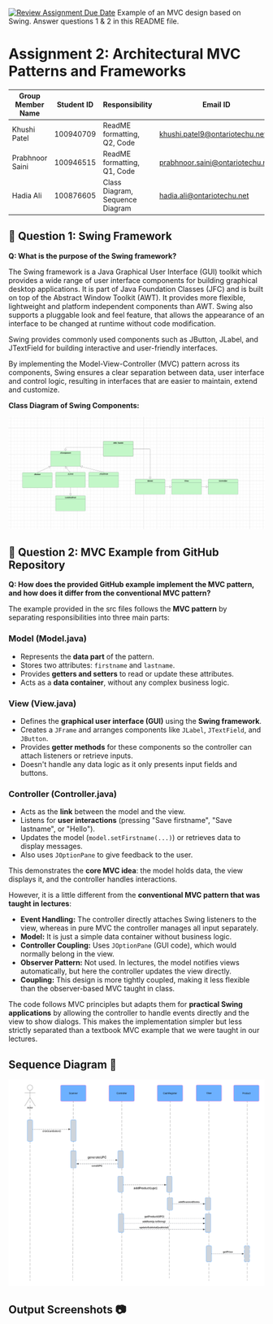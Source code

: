 [![Review Assignment Due Date](https://classroom.github.com/assets/deadline-readme-button-22041afd0340ce965d47ae6ef1cefeee28c7c493a6346c4f15d667ab976d596c.svg)](https://classroom.github.com/a/57HVEcop)
Example of an MVC design based on Swing. Answer questions 1 & 2 in this README file.

# Assignment 2: Architectural MVC Patterns and Frameworks
| Group Member Name | Student ID | Responsibility | Email ID |
|-------------------|------------|----------------|----------|
| Khushi Patel         | 100940709     | ReadME formatting, Q2, Code | khushi.patel9@ontariotechu.net |
| Prabhnoor Saini         | 100946515    | ReadME formatting, Q1, Code | prabhnoor.saini@ontariotechu.net |
| Hadia Ali         | 100876605   | Class Diagram, Sequence Diagram | hadia.ali@ontariotechu.net |

## 📌 Question 1: Swing Framework

**Q: What is the purpose of the Swing framework?** 

The Swing framework is a Java Graphical User Interface (GUI) toolkit which provides a wide range of user interface components for building graphical desktop applications. It is part of Java Foundation Classes (JFC) and is built on top of the Abstract Window Toolkit (AWT). It provides more flexible, lightweight and platform independent components than AWT. Swing also supports a pluggable look and feel feature, that allows the appearance of an interface to be changed at runtime without code modification.

Swing provides commonly used components such as JButton, JLabel, and JTextField for building interactive and user-friendly interfaces.

By implementing the Model-View-Controller (MVC) pattern across its components, Swing ensures a clear separation between data, user interface and control logic, resulting in interfaces that are easier to maintain, extend and customize.

**Class Diagram of Swing Components:**

<p align="center">
  <img src="Images/Class Diagram.png" alt="Class Diagram" width="600"/>
</p>

## 📌 Question 2: MVC Example from GitHub Repository

**Q: How does the provided GitHub example implement the MVC pattern, and how does it differ from the conventional MVC pattern?**  

The example provided in the src files follows the **MVC pattern** by separating responsibilities into three main parts:  

### **Model (Model.java)**  
- Represents the **data part** of the pattern.  
- Stores two attributes: `firstname` and `lastname`.  
- Provides **getters and setters** to read or update these attributes.  
- Acts as a **data container**, without any complex business logic.  
### **View (View.java)**  
 - Defines the **graphical user interface (GUI)** using the **Swing framework**.  
 - Creates a `JFrame` and arranges components like `JLabel`, `JTextField`, and `JButton`.  
 - Provides **getter methods** for these components so the controller can attach listeners or retrieve inputs.  
 - Doesn't handle any data logic as it only presents input fields and buttons. 
### **Controller (Controller.java)**  
- Acts as the **link** between the model and the view.  
- Listens for **user interactions** (pressing "Save firstname", "Save lastname", or "Hello").  
- Updates the model (`model.setFirstname(...)`) or retrieves data to display messages.  
- Also uses `JOptionPane` to give feedback to the user.    

This demonstrates the **core MVC idea**: the model holds data, the view displays it, and the controller handles interactions.  

However, it is a little different from the **conventional MVC pattern that was taught in lectures**:  
- **Event Handling:** The controller directly attaches Swing listeners to the view, whereas in pure MVC the controller manages all input separately.  
- **Model:** It is just a simple data container without business logic.  
- **Controller Coupling:** Uses `JOptionPane` (GUI code), which would normally belong in the view.  
- **Observer Pattern:** Not used. In lectures, the model notifies views automatically, but here the controller updates the view directly.  
- **Coupling:** This design is more tightly coupled, making it less flexible than the observer-based MVC taught in class.   

The code follows MVC principles but adapts them for **practical Swing applications** by allowing the controller to handle events directly and the view to show dialogs. This makes the implementation simpler but less strictly separated than a textbook MVC example that we were taught in our lectures.   


## Sequence Diagram 📝

<p align="center">
  <img src="Images/Sequence Diagram (1).png" alt="Sequence Diagram" width="800"/> 
</p>


## Output Screenshots 📷
